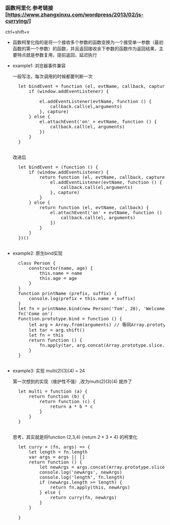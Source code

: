 ### 函数柯里化 参考链接[https://www.zhangxinxu.com/wordpress/2013/02/js-currying/]

ctrl+shift+v

* 函数柯里化指的是将一个接收多个参数的函数变换为一个接受单一参数（最初函数的第一个参数）的函数，并且返回接收余下参数的函数作为返回结果，主要特点就是参数复用，提前返回，延迟执行

* example1: 浏览器事件兼容

    一般写法，每次调用的时候都要判断一次
    <pre>
    let bindEvent = function (el, evtName, callback, capture) {
        if (window.addEventListener) {
            <!-- el.addEventListener(evtName, callback, capture) -->
            el.addEventListener(evtName, function () {
                callback.call(el,arguments)
            }, capture)
        } else {
            el.attachEvent('on' + evtName, function () {
                callback.call(el, arguments)
            })
        }
    }
    </pre>
    改进后
    <pre>
    let bindEvent = (function () {
        if (window.addEventListener) {
            return function (el, evtName, callback, capture) {
                el.addEventListener(evtName, function () {
                    callback.call(el,arguments)
                }, capture)
            }
        } else {
            return function (el, evtName, callback) {
                el.attachEvent('on' + evtName, function () {
                    callback.call(el, arguments)
                })
            }
        }
    })()
    </pre>

* example2: 原生bind实现
    <pre>
    class Person {
        constructor(name, age) {
            this.name = name
            this.age = age
        }
    }
    function printName (prefix, suffix) {
        console.log(prefix + this.name + suffix)
    }
    let fn = printName.bind(new Person('Tom', 28), 'Welcome')
    fn('Come on')
    Function.prototype.bind = function () {
        let arg = Array.from(arguments) // 等同Array.prototype.slice.call(arguments)
        let tar = arg.shift()
        let fn = this
        return function () {
            fn.apply(tar, arg.concat(Array.prototype.slice.call(arguments)))
        }
    }
    </pre>

* example3: 实现 multi(2)(3)(4) = 24

    第一次想到的实现（维护性不强）,改为multi(2)(3)(4) 就炸了
    <pre>
    let multi = function (a) {
        return function (b) {
            return function (c) {
                return a * b * c
            }
        }
    }
    </pre>
    思考，其实就是将function (2,3,4) {return 2 * 3 * 4} 的柯里化
    <pre>
    let curry = (fn, args) => {
        let length = fn.length
        var args = args || []
        return function () {
            let newArgs = args.concat(Array.prototype.slice.call(arguments))
            console.log('newArgs', newArgs)
            console.log('length', fn.length)
            if (newArgs.length >= length) {
                return fn.apply(this, newArgs)
            } else {
                return curry(fn, newArgs)
            }
        }
        
    }
    </pre>

    